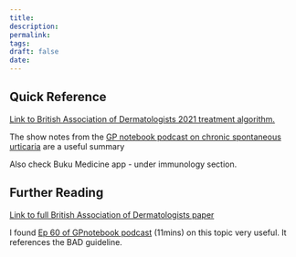 ```yaml
---
title:
description: 
permalink: 
tags: 
draft: false
date:
---
```

## Quick Reference 
[Link to British Association of Dermatologists 2021 treatment algorithm.](https://academic.oup.com/view-large/figure/383509203/bjd20892-fig-0001-m.png)

The show notes from the [GP notebook podcast on chronic spontaneous urticaria](https://gpnotebook.com/en-GB/podcasts/dermatology/ep-60-chronic-spontaneous-urticaria) are a useful summary

Also check Buku Medicine app - under immunology section.

## Further Reading
[Link to full British Association of Dermatologists paper ](https://academic.oup.com/bjd/article/186/3/398/6705777)

I found [Ep 60 of GPnotebook podcast](https://gpnotebook.com/en-GB/podcasts/dermatology/ep-60-chronic-spontaneous-urticaria) (11mins) on this topic very useful. It references the BAD guideline.
